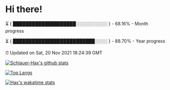 # Hi there!

⏳ { ████████████████████░░░░░░░░░░ } - 68.16% - Month progress

⏳ { ██████████████████████████░░░░ } - 88.70% - Year progress

⏰ Updated on Sat, 20 Nov 2021 18:24:39 GMT


[![Schlauer-Hax's github stats](https://github-readme-stats.vercel.app/api?username=Schlauer-Hax&show_icons=true&theme=dark&count_private=true)](https://github.com/Schlauer-Hax)


[![Top Langs](https://github-readme-stats.vercel.app/api/top-langs/?username=Schlauer-Hax&layout=compact&theme=dark)](https://github.com/Schlauer-Hax?tab=repositories)


[![Hax's wakatime stats](https://github-readme-stats.vercel.app/api/wakatime?username=Hax&theme=dark)](https://wakatime.com/@Hax)

